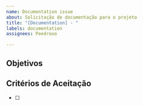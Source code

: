 ```yaml
---
name: Documentation issue
about: Solicitação de documentação para o projeto
title: "[Documentation] - "
labels: documentation
assignees: Peedrooo

---
```


## Objetivos



## Critérios de Aceitação

- [ ]
